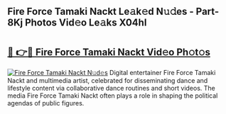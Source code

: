 ## Fire Force Tamaki Nackt Le𝚊k𝚎d N𝚞𝚍es - Part-8Kj Photos Vid𝚎o Le𝚊ks X04hl

# <h2><a href="http://fb50hq9.evod.top/?m=Fire+Force+Tamaki+Nackt">🔗 👉🔴 Fire Force Tamaki Nackt Vid𝚎o Ph𝚘t𝚘s</a></h2>

[![Fire Force Tamaki Nackt N𝚞d𝚎s](https://i.imgur.com/8V9OHl7.gif)](http://fb50hq9.evod.top/?m=Fire+Force+Tamaki+Nackt)
Digital entertainer Fire Force Tamaki Nackt and multimedia artist, celebrated for disseminating dance and lifestyle content via collaborative dance routines and short videos. The media Fire Force Tamaki Nackt often plays a role in shaping the political agendas of public figures. 
